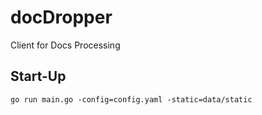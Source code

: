 # docDropper
Client for Docs Processing

## Start-Up

```
go run main.go -config=config.yaml -static=data/static
```
